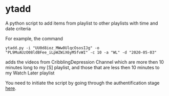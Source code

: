 # ytadd
A python script to add items from playlist to other playlists with time and date criteria

For example, the command
````
ytadd.py -i "UU0d8ioz_MWw0UlqcOsosIJg" -o "PL9MuAUzO08ldBFee_iLpWZWiX6yM5fvWI" -c 10 -a "WL" -d "2020-05-03"
````
adds the videos from CribblingDepression Channel which are more then 10 minutes long to my \[S\] playlist, and those that are less then 10 minutes to my Watch Later playlist


You need to initiate the script by going through the authentification stage [here](https://developers.google.com/youtube/v3/quickstart/python).
